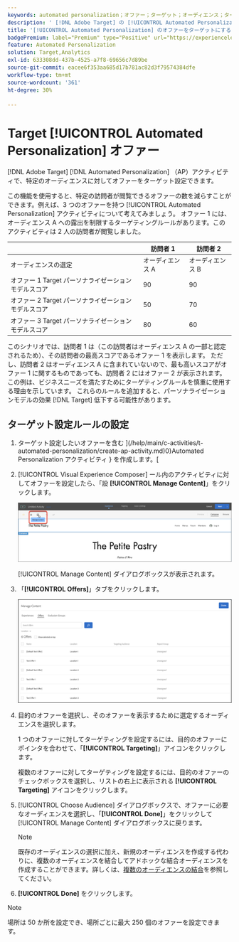 ```yaml
---
keywords: automated personalization；オファー；ターゲット；オーディエンス；ターゲティングルール；ターゲティング
description: ' [!DNL Adobe Target] の [!UICONTROL Automated Personalization] （AP）アクティビティを使用して、特定のオーディエンスに対して個々のオファーをターゲットにする方法を説明します。'
title: '[!UICONTROL Automated Personalization] のオファーをターゲットにするにはどうすればよいですか？'
badgePremium: label="Premium" type="Positive" url="https://experienceleague.adobe.com/docs/target/using/introduction/intro.html?lang=ja#premium newtab=true" tooltip="Target Premium に含まれる機能を確認してください。"
feature: Automated Personalization
solution: Target,Analytics
exl-id: 633308dd-437b-4525-a7f8-69656c7d89be
source-git-commit: eacee6f353aa685d17b781ac82d3f79574384dfe
workflow-type: tm+mt
source-wordcount: '361'
ht-degree: 30%

---
```


# Target [!UICONTROL Automated Personalization] オファー

[!DNL Adobe Target] [!DNL Automated Personalization] （AP）アクティビティで、特定のオーディエンスに対してオファーをターゲット設定できます。

この機能を使用すると、特定の訪問者が閲覧できるオファーの数を減らすことができます。例えば、3 つのオファーを持つ [!UICONTROL Automated Personalization] アクティビティについて考えてみましょう。 オファー 1 には、オーディエンス A への露出を制限するターゲティングルールがあります。このアクティビティは 2 人の訪問者が閲覧しました。

| | 訪問者 1 | 訪問者 2 |
|--- |--- |--- |
| オーディエンスの選定 | オーディエンス A | オーディエンス B |
| オファー 1 Target パーソナライゼーションモデルスコア | 90 | 90 |
| オファー 2 Target パーソナライゼーションモデルスコア | 50 | 70 |
| オファー 3 Target パーソナライゼーションモデルスコア | 80 | 60 |

このシナリオでは、訪問者 1 は（この訪問者はオーディエンス A の一部と認定されるため）、その訪問者の最高スコアであるオファー 1 を表示します。 ただし、訪問者 2 はオーディエンス A に含まれていないので、最も高いスコアがオファー 1 に関するものであっても、訪問者 2 にはオファー 2 が表示されます。この例は、ビジネスニーズを満たすためにターゲティングルールを慎重に使用する理由を示しています。 これらのルールを追加すると、パーソナライゼーションモデルの効果 [!DNL Target] 低下する可能性があります。

## ターゲット設定ルールの設定

1. ターゲット設定したいオファーを含む ](/help/main/c-activities/t-automated-personalization/create-ap-activity.md)0}Automated Personalization アクティビティ } を作成します。[
1. [!UICONTROL Visual Experience Composer] ール内のアクティビティに対してオファーを設定したら、「設 **[!UICONTROL Manage Content]**」をクリックします。

   ![コンテンツを管理](/help/main/c-activities/t-automated-personalization/assets/manage-content.png)

   [!UICONTROL Manage Content] ダイアログボックスが表示されます。

1. 「**[!UICONTROL Offers]**」タブをクリックします。

   ![オファーページ](/help/main/c-activities/t-automated-personalization/assets/manage-content-offers.png)

1. 目的のオファーを選択し、そのオファーを表示するために選定するオーディエンスを選択します。

   1 つのオファーに対してターゲティングを設定するには、目的のオファーにポインタを合わせて、「**[!UICONTROL Targeting]**」アイコンをクリックします。

   複数のオファーに対してターゲティングを設定するには、目的のオファーのチェックボックスを選択し、リストの右上に表示される **[!UICONTROL Targeting]** アイコンをクリックします。

1. [!UICONTROL Choose Audience] ダイアログボックスで、オファーに必要なオーディエンスを選択し、「**[!UICONTROL Done]**」をクリックして [!UICONTROL Manage Content] ダイアログボックスに戻ります。

   >[!NOTE]
   >
   >既存のオーディエンスの選択に加え、新規のオーディエンスを作成する代わりに、複数のオーディエンスを結合してアドホックな結合オーディエンスを作成することができます。詳しくは、[複数のオーディエンスの結合](/help/main/c-target/combining-multiple-audiences.md#concept_A7386F1EA4394BD2AB72399C225981E5)を参照してください。

1. **[!UICONTROL Done]** をクリックします。

>[!NOTE]
>
>場所は 50 か所を設定でき、場所ごとに最大 250 個のオファーを設定できます。
